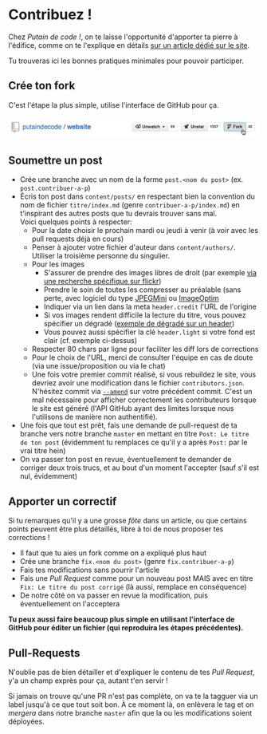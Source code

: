 # Contribuez !

Chez _Putain de code !_, on te laisse l'opportunité d'apporter ta pierre à
l'édifice, comme on te l'explique en détails [sur un article dédié sur le
site](http://putaindecode.fr/posts/comment-contribuer/).

Tu trouveras ici les bonnes pratiques minimales pour pouvoir participer.

## Crée ton fork

C'est l'étape la plus simple, utilise l'interface de GitHub pour ça.

![github-fork](src/pages/posts/comment-contribuer/fork-button.jpg)

## Soumettre un post

* Crée une branche avec un nom de la forme `post.<nom du post>` (ex.
  `post.contribuer-a-p`)
* Écris ton post dans `content/posts/` en respectant bien la convention du
  nom de fichier `titre/index.md` (genre `contribuer-a-p/index.md`)
  en t'inspirant des autres posts que tu devrais trouver sans mal.  
  Voici quelques points à respecter:
  - Pour la date choisir le prochain mardi ou jeudi à venir (à voir avec les
  pull requests déjà en cours)
  - Penser à ajouter votre fichier d'auteur dans `content/authors/`.
  Utiliser la troisième personne du singulier.
  - Pour les images
    - S'assurer de prendre des images libres de droit (par exemple
    [via une recherche spécifique sur flickr](https://www.flickr.com/search/?license=2%2C3%2C4%2C5%2C6%2C9&tags=delorean&advanced=1))
    - Prendre le soin de toutes les compresser au préalable (sans perte,
  avec logiciel du type [JPEGMini](http://www.jpegmini.com/) ou
  [ImageOptim](https://imageoptim.com/)
    - Indiquer via un lien dans la meta `header.credit` l'URL de l'origine
    - Si vos images rendent difficile la lecture du titre, vous pouvez spécifier
    un dégradé ([exemple de dégradé sur un header](https://github.com/putaindecode/putaindecode.fr/blob/master/content/posts/entreprendre/auto-entrepreneuriat-retour-experiences/index.md))
    - Vous pouvez aussi spécifier la clé `header.light` si votre fond est clair
    (cf. exemple ci-dessus)
  - Respecter 80 chars par ligne pour faciliter les diff lors de corrections
  - Pour le choix de l'URL, merci de consulter l'équipe en cas de doute
  (via une issue/proposition ou via le chat)
  - Une fois votre premier commit réalisé, si vous rebuildez le site, vous
  devriez avoir une modification dans le fichier `contributors.json`. N'hésitez
  commit via [`--amend`](http://www.git-scm.com/docs/git-commit) sur votre
  précédent commit.
  C'est un mal nécessaire pour afficher correctement les contributeurs lorsque
  le site est généré (l'API GitHub ayant des limites lorsque nous l'utilisons de
  manière non authentifié).
* Une fois que tout est prêt, fais une demande de pull-request de ta branche
  vers notre branche `master` en mettant en titre `Post: Le titre de ton post`
  (évidemment tu remplaces ce qu'il y a après `Post:` par le vrai titre hein)
* On va passer ton post en revue, éventuellement te demander de corriger deux
  trois trucs, et au bout d'un moment l'accepter (sauf s'il est nul, évidemment)

## Apporter un correctif

Si tu remarques qu'il y a une grosse *fôte* dans un article, ou que certains
points peuvent être plus détaillés, libre à toi de nous proposer tes corrections
!

* Il faut que tu aies un fork comme on a expliqué plus haut
* Crée une branche `fix.<nom du post>` (genre `fix.contribuer-a-p`)
* Fais tes modifications sans pourrir l'article
* Fais une *Pull Request* comme pour un nouveau post MAIS avec en titre
  `Fix: Le titre du post corrigé` (là aussi, remplace en conséquence)
* De notre côté on va passer en revue la modification, puis éventuellement on
  l'acceptera

**Tu peux aussi faire beaucoup plus simple en utilisant l'interface de
GitHub pour éditer un fichier (qui reproduira les étapes précédentes).**

## Pull-Requests

N'oublie pas de bien détailler et d'expliquer le contenu de tes *Pull Request*,
y'a un champ exprès pour ça, autant t'en servir !

Si jamais on trouve qu'une PR n'est pas complète, on va te la tagguer via un
label jusqu'à ce que tout soit bon. À ce moment là, on enlèvera le tag et on
*mergera* dans notre branche `master` afin que la ou les modifications soient
déployées.
